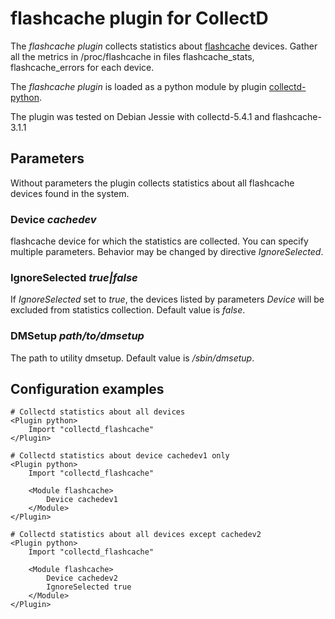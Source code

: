 # flashcache plugin for CollectD

The *flashcache plugin* collects statistics about [flashcache][1] devices.
Gather all the metrics in /proc/flashcache in files flashcache_stats,
flashcache_errors for each device.

The *flashcache plugin* is loaded as a python module by plugin
[collectd-python][2].

The plugin was tested on Debian Jessie with collectd-5.4.1 and flashcache-3.1.1

## Parameters

Without parameters the plugin collects statistics about all flashcache devices
found in the system.

### Device _cachedev_

flashcache device for which the statistics are collected. You can specify
multiple parameters. Behavior may be changed by directive *IgnoreSelected*.

### IgnoreSelected _true|false_

If *IgnoreSelected* set to _true_, the devices listed by parameters *Device*
will be excluded from statistics collection. Default value is _false_.

### DMSetup _path/to/dmsetup_

The path to utility dmsetup. Default value is _/sbin/dmsetup_.

## Configuration examples

    # Collectd statistics about all devices
    <Plugin python>
        Import "collectd_flashcache"
    </Plugin>

    # Collectd statistics about device cachedev1 only
    <Plugin python>
        Import "collectd_flashcache"

        <Module flashcache>
            Device cachedev1
        </Module>
    </Plugin>

    # Collectd statistics about all devices except cachedev2
    <Plugin python>
        Import "collectd_flashcache"

        <Module flashcache>
            Device cachedev2
            IgnoreSelected true
        </Module>
    </Plugin>

[1]: https://github.com/facebook/flashcache/
[2]: https://collectd.org/documentation/manpages/collectd-python.5.shtml
